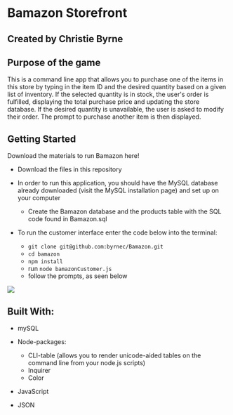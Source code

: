 # Bamazon Storefront

## Created by Christie Byrne

## Purpose of the game

This is a command line app that allows you to purchase one of the 
items in this store by typing in the item ID and the desired quantity based on a given list of inventory. If the selected quantity is in stock, the user's order is fulfilled, displaying the total purchase price and updating the store database. If the desired quantity is unavailable, the user is asked to modify their order. The prompt to purchase another item is then displayed.


## Getting Started


<a src= "https://byrnec.github.io/Bamazon/" target = " "> Download the materials  to run Bamazon here!</a>

* Download the files in this repository
* In order to run this application, you should have the MySQL database already downloaded (visit the MySQL installation page) and set up on your computer 
    * Create the Bamazon database and the products table with the SQL code found in Bamazon.sql
* To run the customer interface enter the code below into the terminal:

    * `git clone git@github.com:byrnec/Bamazon.git`
    * `cd bamazon`
    * `npm install`
    * run `node bamazonCustomer.js`
    * follow the prompts, as seen below

![](bamazon.gif)


## Built With:

* mySQL

* Node-packages: 
    * CLI-table (allows you to render unicode-aided tables on the command line from your node.js scripts)
    * Inquirer
    * Color

* JavaScript

* JSON

